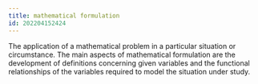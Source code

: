 ```yaml
---
title: mathematical formulation
id: 202204152424
---
```


The application of a mathematical problem in a particular situation or circumstance. The main aspects of mathematical formulation are the development of definitions concerning given variables and the functional relationships of the variables required to model the situation under study.
